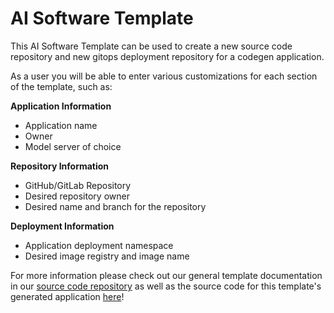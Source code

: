 # AI Software Template

This AI Software Template can be used to create a new source code repository and new gitops deployment repository for a codegen application.

As a user you will be able to enter various customizations for each section of the template, such as:

**Application Information**
- Application name
- Owner
- Model server of choice

**Repository Information**
- GitHub/GitLab Repository
- Desired repository owner
- Desired name and branch for the repository

**Deployment Information**
- Application deployment namespace
- Desired image registry and image name

For more information please check out our general template documentation in our [source code repository](https://github.com/redhat-ai-dev/ai-lab-template) as well as the source code for this template's generated application [here](https://github.com/redhat-ai-dev/ai-lab-samples/tree/main/codegen)!